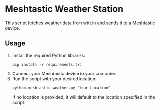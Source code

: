 # Meshtastic Weather Station

This script fetches weather data from wttr.in and sends it to a Meshtastic device.

## Usage

1.  Install the required Python libraries:
    ```
    pip install -r requirements.txt
    ```
2.  Connect your Meshtastic device to your computer.
3.  Run the script with your desired location:
    ```
    python meshtastic_weather.py "Your Location"
    ```
    If no location is provided, it will default to the location specified in the script.
